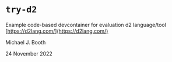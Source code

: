 # `try-d2`

Example code-based devcontainer for evaluation d2 language/tool [https://d2lang.com/](https://d2lang.com/)

Michael J. Booth

24 November 2022
